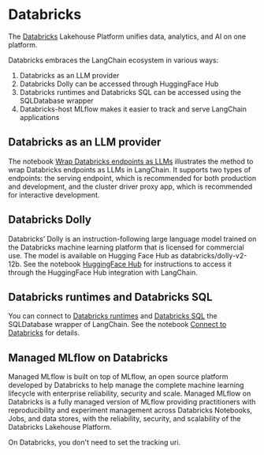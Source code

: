 Databricks
==========

The [Databricks](https://www.databricks.com/) Lakehouse Platform unifies data, analytics, and AI on one platform.

Databricks embraces the LangChain ecosystem in various ways:
1. Databricks as an LLM provider
2. Databricks Dolly can be accessed through HuggingFace Hub
3. Databricks runtimes and Databricks SQL can be accessed using the SQLDatabase wrapper
4. Databricks-host MLflow makes it easier to track and serve LangChain applications

Databricks as an LLM provider
-----------------------------

The notebook [Wrap Databricks endpoints as LLMs](../modules/models/llms/integrations/databricks.html) illustrates the method to wrap Databricks endpoints as LLMs in LangChain. It supports two types of endpoints: the serving endpoint, which is recommended for both production and development, and the cluster driver proxy app, which is recommended for interactive development. 

Databricks Dolly
----------------

Databricks’ Dolly is an instruction-following large language model trained on the Databricks machine learning platform that is licensed for commercial use. The model is available on Hugging Face Hub as databricks/dolly-v2-12b. See the notebook [HuggingFace Hub](../modules/models/llms/integrations/huggingface_hub.html) for instructions to access it through the HuggingFace Hub integration with LangChain. 

Databricks runtimes and Databricks SQL
--------------------------------------
You can connect to [Databricks runtimes](https://docs.databricks.com/runtime/index.html) and [Databricks SQL](https://www.databricks.com/product/databricks-sql) the SQLDatabase wrapper of LangChain. See the notebook [Connect to Databricks](./databricks/databricks.html) for details.


Managed MLflow on Databricks
----------------------------
Managed MLflow is built on top of MLflow, an open source platform developed by Databricks to help manage the complete machine learning lifecycle with enterprise reliability, security and scale. Managed MLflow on Databricks is a fully managed version of MLflow providing practitioners with reproducibility and experiment management across Databricks Notebooks, Jobs, and data stores, with the reliability, security, and scalability of the Databricks Lakehouse Platform.

On Databricks, you don't need to set the tracking uri.
